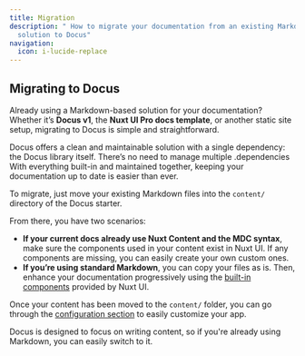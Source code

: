 ```yaml
---
title: Migration
description: " How to migrate your documentation from an existing Markdown
  solution to Docus"
navigation:
  icon: i-lucide-replace
---
```


## **Migrating to Docus**

Already using a Markdown-based solution for your documentation? Whether it’s **Docus v1**, the **Nuxt UI Pro docs template**, or another static site setup, migrating to Docus is simple and straightforward.

Docus offers a clean and maintainable solution with a single dependency: the Docus library itself. There’s no need to manage multiple .dependencies With everything built-in and maintained together, keeping your documentation up to date is easier than ever.

To migrate, just move your existing Markdown files into the `content/` directory of the Docus starter.

From there, you have two scenarios:

- **If your current docs already use Nuxt Content and the MDC syntax**, make sure the components used in your content exist in Nuxt UI. If any components are missing, you can easily create your own custom ones.
- **If you’re using standard Markdown**, you can copy your files as is. Then, enhance your documentation progressively using the [built-in components](/essentials/components) provided by Nuxt UI.

Once your content has been moved to the `content/` folder, you can go through the [configuration section](https://docus.dev/concepts/configuration) to easily customize your app.

Docus is designed to focus on writing content, so if you're already using Markdown, you can easily switch to it.
